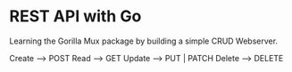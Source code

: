 # REST API with Go

Learning the Gorilla Mux package by building a simple CRUD Webserver.

Create --> POST
Read --> GET
Update --> PUT | PATCH
Delete --> DELETE

